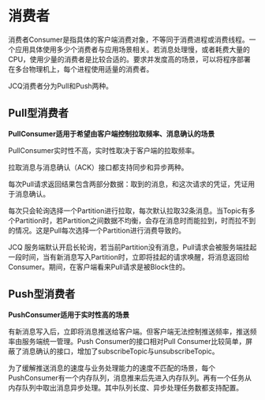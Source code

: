 # 消费者

消费者Consumer是指具体的客户端消费对象，不等同于消费进程或消费线程。一个应用具体使用多少个消费者与应用场景相关。若消息处理慢，或者耗费大量的CPU，使用少量的消费者是比较合适的。要求并发度高的场景，可以将程序部署在多台物理机上，每个进程使用适量的消费者。

JCQ消费者分为Pull和Push两种。

## Pull型消费者


**PullConsumer适用于希望由客户端控制拉取频率、消息确认的场景**

PullConsumer实时性不高，实时性取决于客户端的拉取频率。

拉取消息与消息确认（ACK）接口都支持同步和异步两种。

每次Pull请求返回结果包含两部分数据：取到的消息，和这次请求的凭证，凭证用于消息确认。

每次只会轮询选择一个Partition进行拉取，每次默认拉取32条消息。当Topic有多个Partition时，若Partition之间数据不均衡，会存在消息时而能拉到，时而拉不到的情况。这是Pull每次选择一个Partition进行消费导致的。

JCQ 服务端默认开启长轮询，若当前Partition没有消息，Pull请求会被服务端挂起一段时间，当有新消息写入Partition时，立即将挂起的请求唤醒，将消息返回给Consumer。期间，在客户端看来Pull请求是被Block住的。

## Push型消费者

**PushConsumer适用于实时性高的场景**

有新消息写入后，立即将消息推送给客户端。但客户端无法控制推送频率，推送频率由服务端统一管理。Push Consumer的接口相对Pull Consumer比较简单，屏蔽了消息确认的接口，增加了subscribeTopic与unsubscribeTopic。

为了缓解推送消息的速度与业务处理能力的速度不匹配的场景，每个PushConsumer有一个内存队列，消息推来后先进入内存队列。再有一个任务从内存队列中取出消息异步处理。其中队列长度、异步处理任务数都支持配置。
